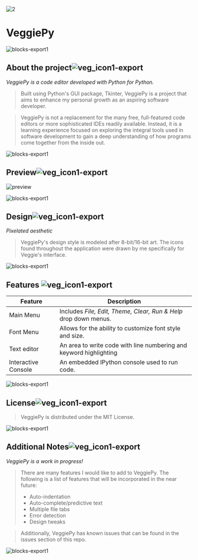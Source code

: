![2](https://user-images.githubusercontent.com/126116482/223768683-c8a7dd4c-3482-4e9c-981c-a20a6d581cf5.png)


#  VeggiePy 


![blocks-export1](https://user-images.githubusercontent.com/119619241/208245789-8d581dcb-de76-458a-8383-c0fd77907eaf.png)



## About the project![veg_icon1-export](https://user-images.githubusercontent.com/119619241/208243523-e02b56e1-93dd-47b6-ae83-591d72c3d471.png)

*VeggiePy is a code editor developed with Python for Python.*

> Built using Python's GUI package, Tkinter, VeggiePy is a project that aims to enhance my personal growth as an aspiring software developer. 

> VeggiePy is not a replacement for the many free, full-featured code editors or more sophisticated IDEs readily available. Instead, it is a learning experience focused on exploring the integral tools used in software development to gain a deep understanding of how programs come together from the inside out.
 
![blocks-export1](https://user-images.githubusercontent.com/119619241/208245800-22b776d9-f35a-4c1e-aa4f-40a4b9c57e12.png)


## Preview![veg_icon1-export](https://user-images.githubusercontent.com/119619241/208243540-088db256-5255-4594-a0e3-4bea592211d1.png)

![preview](https://user-images.githubusercontent.com/119619241/208242406-bcf23459-3b58-4bd5-bca3-d929819ab595.png)

![blocks-export1](https://user-images.githubusercontent.com/119619241/208245806-cf9aeb96-7da5-4394-8658-d6eb3a7298e1.png)



## Design![veg_icon1-export](https://user-images.githubusercontent.com/119619241/208243545-781f3ac2-fc45-4ef6-89e9-1a4043690ae7.png)

*Pixelated aesthetic* 

> VeggiePy's design style is modeled after 8-bit/16-bit art. The icons found throughout the application were drawn by me specifically for Veggie's interface.

![blocks-export1](https://user-images.githubusercontent.com/119619241/208245814-350028ee-1a89-4f01-b3f3-a6eba8a5b44d.png)


## Features ![veg_icon1-export](https://user-images.githubusercontent.com/119619241/208243551-5aeb98b6-074b-4be2-8d49-fcd2781a8320.png)


| Feature | Description |
| ----------- | ----------- |
| Main Menu | Includes *File, Edit, Theme, Clear, Run & Help* drop down menus.|
| Font Menu | Allows for the ability to customize font style and size.
| Text editor | An area to write code with line numbering and keyword highlighting |
| Interactive Console | An embedded IPython console used to run code. |


![blocks-export1](https://user-images.githubusercontent.com/119619241/208245818-9b7f0df8-709e-4f62-bb38-f05cfaa387f7.png)


## License![veg_icon1-export](https://user-images.githubusercontent.com/119619241/208245103-ce26d886-7dc4-4053-a6de-ca4323dc372c.png)

> VeggiePy is distributed under the MIT License.


![blocks-export1](https://user-images.githubusercontent.com/119619241/208245820-e84e6a52-b55a-4864-bb87-a96c64195424.png)


## Additional Notes![veg_icon1-export](https://user-images.githubusercontent.com/119619241/208245112-87a300f5-132a-4104-8da6-be89de9d71ca.png)

*VeggiePy is a work in progress!*
> There are many features I would like to add to VeggiePy. The following is a list of features that will be incorporated in the near future:
> * Auto-indentation
> * Auto-complete/predictive text
> * Multiple file tabs
> * Error detection
> * Design tweaks 

> Additionally, VeggiePy has known issues that can be found in the issues section of this repo. 


![blocks-export1](https://user-images.githubusercontent.com/119619241/208245824-2eb15da8-04b7-48d3-9ae4-a701af0933a7.png)
